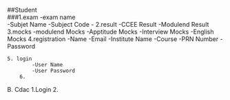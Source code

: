 
##Student 				
	###1.exam 
		-exam name   
		-Subjet Name 
		-Subject Code
		-
	2.result
			-CCEE Result
			-Modulend Result
	3.mocks
			-modulend Mocks
			-Apptitude Mocks
			-Interview Mocks
			-English Mocks
	4.registration 
			-Name
			-Email
			-Institute Name
			-Course
			-PRN Number
			-Password
			
	5. login
			-User Name
			-User Password
        6. 
			
	
B. Cdac 
	1.Login
	2.
